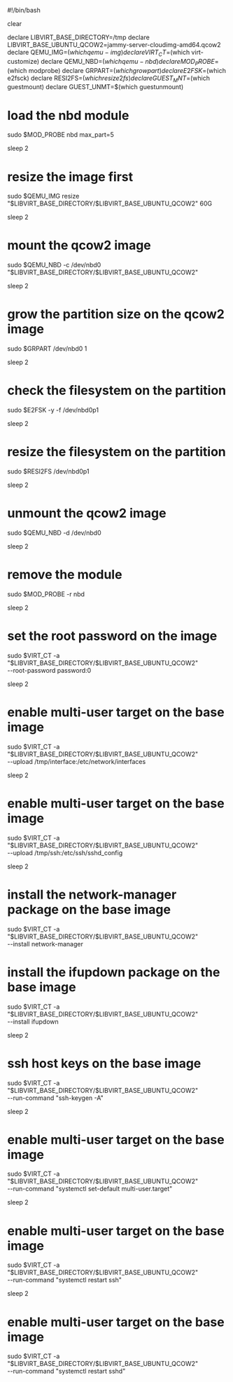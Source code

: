 #!/bin/bash

clear

declare LIBVIRT_BASE_DIRECTORY=/tmp
declare LIBVIRT_BASE_UBUNTU_QCOW2=jammy-server-cloudimg-amd64.qcow2
declare QEMU_IMG=$(which qemu-img)
declare VIRT_CT=$(which virt-customize)
declare QEMU_NBD=$(which qemu-nbd)
declare MOD_PROBE=$(which modprobe)
declare GRPART=$(which growpart)
declare E2FSK=$(which e2fsck)
declare RESI2FS=$(which resize2fs)
declare GUEST_MNT=$(which guestmount)
declare GUEST_UNMT=$(which guestunmount)



  # load the nbd module
  sudo $MOD_PROBE nbd max_part=5

  sleep 2

  # resize the image first
  sudo $QEMU_IMG resize "$LIBVIRT_BASE_DIRECTORY/$LIBVIRT_BASE_UBUNTU_QCOW2" 60G

  sleep 2

  # mount the qcow2 image
  sudo $QEMU_NBD -c /dev/nbd0 "$LIBVIRT_BASE_DIRECTORY/$LIBVIRT_BASE_UBUNTU_QCOW2"

  sleep 2

  # grow the partition size on the qcow2 image
  sudo $GRPART /dev/nbd0 1

  sleep 2

  # check the filesystem on the partition
  sudo $E2FSK -y -f /dev/nbd0p1

  sleep 2

  # resize the filesystem on the partition
  sudo $RESI2FS /dev/nbd0p1

  sleep 2

  # unmount the qcow2 image
  sudo $QEMU_NBD -d /dev/nbd0


  sleep 2

  # remove the module
  sudo $MOD_PROBE -r nbd


  sleep 2

  # set the root password on the image
  sudo $VIRT_CT -a "$LIBVIRT_BASE_DIRECTORY/$LIBVIRT_BASE_UBUNTU_QCOW2" \
  --root-password password:0

  sleep 2
  # enable multi-user target on the base image
  sudo $VIRT_CT -a "$LIBVIRT_BASE_DIRECTORY/$LIBVIRT_BASE_UBUNTU_QCOW2" \
  --upload /tmp/interface:/etc/network/interfaces

  sleep 2
  # enable multi-user target on the base image
  sudo $VIRT_CT -a "$LIBVIRT_BASE_DIRECTORY/$LIBVIRT_BASE_UBUNTU_QCOW2" \
  --upload /tmp/ssh:/etc/ssh/sshd_config 

  sleep 2

  # install the network-manager package on the base image
  sudo $VIRT_CT -a "$LIBVIRT_BASE_DIRECTORY/$LIBVIRT_BASE_UBUNTU_QCOW2" \
  --install network-manager

  # install the ifupdown package on the base image
  sudo $VIRT_CT -a "$LIBVIRT_BASE_DIRECTORY/$LIBVIRT_BASE_UBUNTU_QCOW2" \
  --install ifupdown

  sleep 2

  # ssh host keys on the base image
  sudo $VIRT_CT -a "$LIBVIRT_BASE_DIRECTORY/$LIBVIRT_BASE_UBUNTU_QCOW2" \
  --run-command "ssh-keygen -A"

  sleep 2

  # enable multi-user target on the base image
  sudo $VIRT_CT -a "$LIBVIRT_BASE_DIRECTORY/$LIBVIRT_BASE_UBUNTU_QCOW2" \
  --run-command "systemctl set-default multi-user.target"

  sleep 2

  # enable multi-user target on the base image
  sudo $VIRT_CT -a "$LIBVIRT_BASE_DIRECTORY/$LIBVIRT_BASE_UBUNTU_QCOW2" \
  --run-command "systemctl restart ssh"


  sleep 2

  # enable multi-user target on the base image
  sudo $VIRT_CT -a "$LIBVIRT_BASE_DIRECTORY/$LIBVIRT_BASE_UBUNTU_QCOW2" \
  --run-command "systemctl restart sshd"
